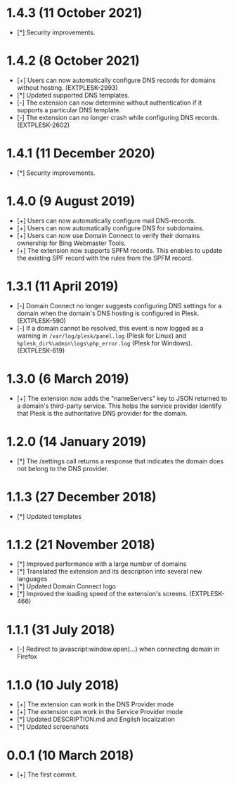 # 1.4.3 (11 October 2021)

* [*] Security improvements.

# 1.4.2 (8 October 2021)

* [+] Users can now automatically configure DNS records for domains without hosting. (EXTPLESK-2993)
* [*] Updated supported DNS templates.
* [-] The extension can now determine without authentication if it supports a particular DNS template.
* [-] The extension can no longer crash while configuring DNS records. (EXTPLESK-2602)

# 1.4.1 (11 December 2020)

* [*] Security improvements. 

# 1.4.0 (9 August 2019)

* [+] Users can now automatically configure mail DNS-records.
* [+] Users can now automatically configure DNS for subdomains. 
* [+] Users can now use Domain Connect to verify their domains ownership for Bing Webmaster Tools. 
* [+] The extension now supports SPFM records. This enables to update the existing SPF record with the rules from the SPFM record.

# 1.3.1 (11 April 2019)

* [-] Domain Connect no longer suggests configuring DNS settings for a domain when the domain's DNS hosting is configured in Plesk. (EXTPLESK-590)
* [-] If a domain cannot be resolved, this event is now logged as a warning in `/var/log/plesk/panel.log` (Plesk for Linux) and `%plesk_dir%\admin\logs\php_error.log` (Plesk for Windows). (EXTPLESK-619)

# 1.3.0 (6 March 2019)

* [+] The extension now adds the "nameServers" key to JSON returned to a domain's third-party service. This helps the service provider identify that Plesk is the authoritative DNS provider for the domain.

# 1.2.0 (14 January 2019)

* [*] The /settings call returns a response that indicates the domain does not belong to the DNS provider.

# 1.1.3 (27 December 2018)

* [*] Updated templates

# 1.1.2 (21 November 2018)

* [*] Improved performance with a large number of domains
* [*] Translated the extension and its description into several new languages
* [*] Updated Domain Connect logo
* [*] Improved the loading speed of the extension's screens. (EXTPLESK-466)

# 1.1.1 (31 July 2018)

* [-] Redirect to javascript:window.open(...) when connecting domain in Firefox

# 1.1.0 (10 July 2018)

* [+] The extension can work in the DNS Provider mode
* [+] The extension can work in the Service Provider mode
* [*] Updated DESCRIPTION.md and English localization
* [*] Updated screenshots

# 0.0.1 (10 March 2018)

* [+] The first commit.
